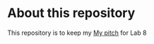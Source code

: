 # About this repository
This repository is to keep my [My pitch](https://github.com/rol3293/final-project-idea/edit/main/README.md) for Lab 8
